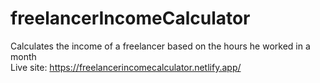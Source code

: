 # freelancerIncomeCalculator
Calculates the income of a freelancer based on the hours he worked in a month <br />
  Live site: https://freelancerincomecalculator.netlify.app/
